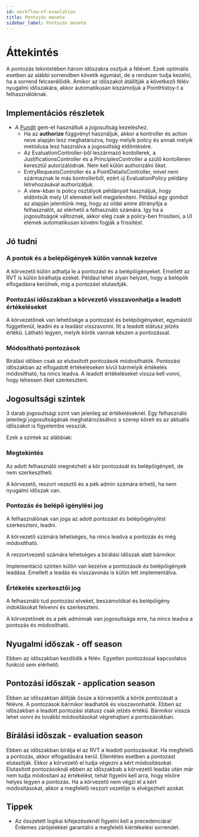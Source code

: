 ```yaml
---
id: workflow-of-evaulation
title: Pontozás menete
sidebar_label: Pontozás menete
---
```

# Áttekintés 

A pontozás tekintetében három időszakra osztjuk a félévet. Ezek optimális esetben az alábbi sorrendben követik egymást, de a rendszer tudja kezelni, ha a sorrend felcserélődik. Amikor az időszakot átállítják a következő félév nyugalmi időszakára, akkor automatikusan kiszámoljuk a PointHistoy-t a felhasználóknak.


## Implementációs részletek

- A [Pundit](https://github.com/varvet/pundit) gem-et használtuk a jogosultság kezeléshez.
  - Ha az **authorize** függvényt használjuk, akkor a kontroller és action neve alapján lesz meghatározva, hogy melyik policy és annak melyik metódusa lesz használva a jogosultság eldöntésére.
  - Az EvaluationController-ből leszármazó kontollerek, a JustificationsController és a PrinciplesController a szülő kontolleren keresztül autorizálódnak. Nem kell külön authorizálni őket.
  - EntryRequestsController és a  PointDetailsController, mivel nem származnak le más kontrollerből, ezért új EvaluationPolicy példány létrehozásával authorizáljuk.
  - A view-kban is policy osztályok példányait használjuk, hogy eldöntsük mely UI elemeket kell megjeleníteni. Például egy gombot az alapján jelenítűnk meg, hogy az oldal amire átirányítja a felhasználót, az elérhető a felhasználó számára. Igy ha a jogosultságok változnak, akkor elég csak a policy-ben frissíteni, a UI elemek automatikusan követni fogják a frissítést.

## Jó tudni

### A pontok és a belépőigények külön vannak kezelve

A körvezető külön adhatja le a pontozást és a belépőigényeket. Emellett az RVT is külön bírálhatja ezeket. Például lehet olyan helyzet, hogy a belépők elfogadásra kerülnek, míg a pontozást elutasítják.

### Pontozási időszakban a körvezető visszavonhatja a leadott értékeléseket

A körvezetőnek van lehetősége a pontozást és belépőigényeket, egymástól függetlenül, leadni és a leadást visszavonni. Itt a leadott státusz jelzés értékű. Látható legyen, melyik körök vannak készen a pontozással.

### Módosítható pontozások

Bírálási időben csak az elutasított pontozások módosíthatók. Pontozási időszakban az elfogadott értékeléseken kívül bármelyik értékelés módosítható, ha nincs leadva. A leadott értékeléseket vissza kell vonni, hogy lehessen őket szerkeszteni.

## Jogosultsági szintek

3 darab jogosultsági szint van jelenleg az értékeléseknél. Egy felhasználó jelenlegi jogosultságának meghatározásához a szerep köreit és az aktuális időszakot is figyelembe vesszük.

Ezek a szintek az alábbiak:

### Megtekintés

Az adott felhasználó megnézheti a kör pontozását és belépőigényeit, de nem szerkesztheti.

A körvezető, reszort vezeztő és a pék admin számára érhető, ha nem nyugalmi időszak van.

### Pontozás és belépő igénylési jog

A felhasználónak van joga az adott pontozást és belépőigénylést szerkeszteni, leadni.

A körvezető számára lehetséges, ha nincs leadva a pontozás és még módosítható.

A reszortvezető számára lehetséges a bírálási időszak alatt bármikor.

Implementáció szinten külön van kezelve a pontozások és belépőigények leadása. Emellett a leadás és visszavonás is külön lett implementálva.

### Értékelés szerkesztői jog

A felhasználó tud pontozási elveket, beszámolókat és belépőigény indoklásokat felvenni és szerkeszteni.

A körvezetőnek és a pék adminnak van jogosultsága erre, ha nincs leadva a pontozás és módosítható.

## Nyugalmi időszak - off season

Ebben az időszakban kezdődik a félév. Egyetlen pontozással kapcsolatos funkció sem elérhető.

## Pontozási időszak - application season

Ebben az időszakban állítják össze a körvezetők a körök pontozását a félévre. A pontozások bármikor leadhatók és visszavonhatók. Ebben az időszakban a leadott pontozási státusz csak jelzés értékű. Bármikor vissza lehet vonni és további módosításokat végrehajtani a pontozásokban.

## Bírálási időszak - evaluation season

Ebben az időszakban bírálja el az RVT a leadott pontozásokat. Ha megfelelő a pontozás, akkor elfogadására kerül. Ellentétes esetben a pontozást elutasítják. Ekkor a körvezető el tudja végezni a kért módosításokat. Elutasított pontozásoknál ebben az időszakbab a körvezető leadás után már nem tudja módosítani az értékelést, tehát figyelni kell arra, hogy elsőre helyes legyen a pontozás. Ha a körvezető nem végzi el a kért módosításokat, akkor a megfelelő reszort vezetője is elvégezheti azokat.

## Tippek
- Az összetett logikai kifejezéseknél figyelni kell a precedenciára! Érdemes zárójelekkel garantálni a megfelelő kiértékelési sorrendet.

